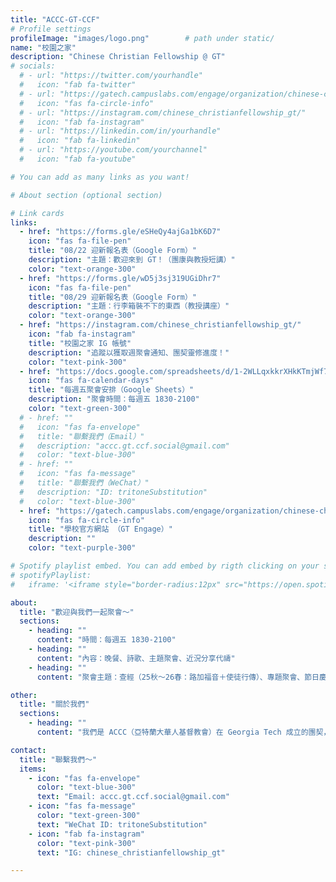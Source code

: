 ```yaml
---
title: "ACCC-GT-CCF"
# Profile settings
profileImage: "images/logo.png"        # path under static/
name: "校園之家"
description: "Chinese Christian Fellowship @ GT"
# socials:
  # - url: "https://twitter.com/yourhandle"
  #   icon: "fab fa-twitter"
  # - url: "https://gatech.campuslabs.com/engage/organization/chinese-christian-fellowship"
  #   icon: "fas fa-circle-info"
  # - url: "https://instagram.com/chinese_christianfellowship_gt/"
  #   icon: "fab fa-instagram"
  # - url: "https://linkedin.com/in/yourhandle"
  #   icon: "fab fa-linkedin"
  # - url: "https://youtube.com/yourchannel"
  #   icon: "fab fa-youtube"

# You can add as many links as you want!

# About section (optional section)

# Link cards
links:
  - href: "https://forms.gle/eSHeQy4ajGa1bK6D7"
    icon: "fas fa-file-pen"
    title: "08/22 迎新報名表（Google Form）"
    description: "主題：歡迎來到 GT！（團康與教授短講）"
    color: "text-orange-300"
  - href: "https://forms.gle/wD5j3sj319UGiDhr7"
    icon: "fas fa-file-pen"
    title: "08/29 迎新報名表（Google Form）"
    description: "主題：行李箱裝不下的東西（教授講座）"
    color: "text-orange-300"
  - href: "https://instagram.com/chinese_christianfellowship_gt/"
    icon: "fab fa-instagram"
    title: "校園之家 IG 帳號"
    description: "追蹤以獲取週聚會通知、團契靈修進度！"
    color: "text-pink-300"
  - href: "https://docs.google.com/spreadsheets/d/1-2WLLqxkkrXHkKTmjWf7m58sFvTVKyxrTEToFYsoOvw/edit?usp=sharing"
    icon: "fas fa-calendar-days"
    title: "每週五聚會安排（Google Sheets）"
    description: "聚會時間：每週五 1830-2100"
    color: "text-green-300"
  # - href: ""
  #   icon: "fas fa-envelope"
  #   title: "聯繫我們（Email）"
  #   description: "accc.gt.ccf.social@gmail.com"
  #   color: "text-blue-300"
  # - href: ""
  #   icon: "fas fa-message"
  #   title: "聯繫我們（WeChat）"
  #   description: "ID: tritoneSubstitution"
  #   color: "text-blue-300"
  - href: "https://gatech.campuslabs.com/engage/organization/chinese-christian-fellowship"
    icon: "fas fa-circle-info"
    title: "學校官方網站 （GT Engage）"
    description: ""
    color: "text-purple-300"

# Spotify playlist embed. You can add embed by rigth clicking on your spotify playlist -> Share -> Copy embed. After copying the embed, replace it with the iframe below.
# spotifyPlaylist:
#   iframe: '<iframe style="border-radius:12px" src="https://open.spotify.com/embed/playlist/6zcsSLDrLiCpX8KDzNiIhS?utm_source=generator" width="100%" height="152" frameborder="0" allow="autoplay; clipboard-write; encrypted-media; fullscreen; picture-in-picture" loading="lazy"></iframe>'

about:
  title: "歡迎與我們一起聚會～"
  sections:
    - heading: ""
      content: "時間：每週五 1830-2100"
    - heading: ""
      content: "內容：晚餐、詩歌、主題聚會、近況分享代禱"
    - heading: ""
      content: "聚會主題：查經（25秋～26春：路加福音＋使徒行傳）、專題聚會、節日慶祝、期初迎新、期末電影欣賞"

other:
  title: "關於我們"
  sections:
    - heading: ""
      content: "我們是 ACCC（亞特蘭大華人基督教會）在 Georgia Tech 成立的團契，也是亞特蘭大中城區的校園福音事工"

contact:
  title: "聯繫我們～"
  items:
    - icon: "fas fa-envelope"
      color: "text-blue-300"
      text: "Email: accc.gt.ccf.social@gmail.com"
    - icon: "fas fa-message"
      color: "text-green-300"
      text: "WeChat ID: tritoneSubstitution"
    - icon: "fab fa-instagram"
      color: "text-pink-300"
      text: "IG: chinese_christianfellowship_gt"

---
```


